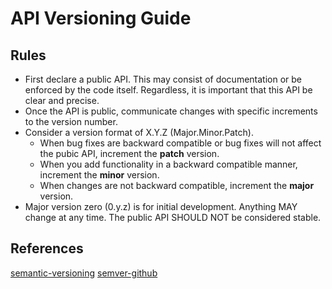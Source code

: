 # API Versioning Guide

## Rules
- First declare a public API. This may consist of documentation or be enforced by the code itself. Regardless, it is important that this API be clear and precise.
- Once the API is public, communicate changes with specific increments to the version number. 
- Consider a version format of X.Y.Z (Major.Minor.Patch).
  -  When bug fixes are backward compatible or bug fixes will not affect the pubic API, increment the __patch__ version.
  -  When you add functionality in a backward compatible manner,  increment the __minor__ version.
  -  When changes are not backward compatible, increment the __major__ version.
- Major version zero (0.y.z) is for initial development. Anything MAY change at any time. The public API SHOULD NOT be considered stable.

## References
[semantic-versioning](https://semver.org/)
[semver-github](https://github.com/semver/semver)
